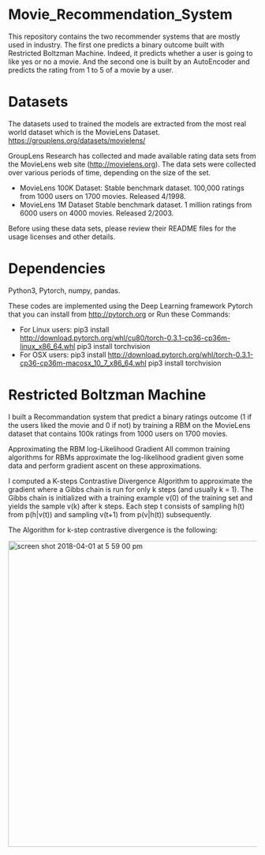 # Movie_Recommendation_System

This repository contains the two recommender systems that are mostly used in industry. The first one predicts a binary outcome built with Restricted Boltzman Machine. Indeed, it predicts whether a user is going to like yes or no a movie. And the second one is built by an AutoEncoder and predicts the rating from 1 to 5 of a movie by a user.

# Datasets 
The datasets used to trained the models are extracted from the most real world dataset which is the MovieLens Dataset.
https://grouplens.org/datasets/movielens/

GroupLens Research has collected and made available rating data sets from the MovieLens web site (http://movielens.org). The data sets were collected over various periods of time, depending on the size of the set. 

  - MovieLens 100K Dataset:
Stable benchmark dataset. 100,000 ratings from 1000 users on 1700 movies. Released 4/1998.
  - MovieLens 1M Dataset
Stable benchmark dataset. 1 million ratings from 6000 users on 4000 movies. Released 2/2003.

Before using these data sets, please review their README files for the usage licenses and other details.

# Dependencies
Python3, Pytorch, numpy, pandas.

These codes are implemented using the Deep Learning framework Pytorch that you can install from http://pytorch.org
or Run these Commands: 
- For Linux users: pip3 install http://download.pytorch.org/whl/cu80/torch-0.3.1-cp36-cp36m-linux_x86_64.whl 
                   pip3 install torchvision
- For OSX users: pip3 install http://download.pytorch.org/whl/torch-0.3.1-cp36-cp36m-macosx_10_7_x86_64.whl 
                 pip3 install torchvision


# Restricted Boltzman Machine 
I built a Recommandation system that predict a binary ratings outcome (1 if the users liked the movie and 0 if not) by training a RBM on the MovieLens dataset that contains 100k ratings from 1000 users on 1700 movies.

Approximating the RBM log-Likelihood Gradient
All common training algorithms for RBMs approximate the log-likelihood gradient given some data and perform gradient ascent on these approximations. 

I computed a K-steps Contrastive Divergence Algorithm to approximate the gradient where a Gibbs chain is run for only k steps (and usually k = 1). The Gibbs chain is initialized with a training example v(0) of the training set and yields the sample v(k) after k steps. Each step t consists of sampling h(t) from p(h|v(t)) and sampling v(t+1) from p(v|h(t)) subsequently. 

The Algorithm for k-step contrastive divergence is the following: 

<img width="620" alt="screen shot 2018-04-01 at 5 59 00 pm" src="https://user-images.githubusercontent.com/34433140/38177987-fb5c387e-35d6-11e8-9b05-49f0f90bc718.png">


